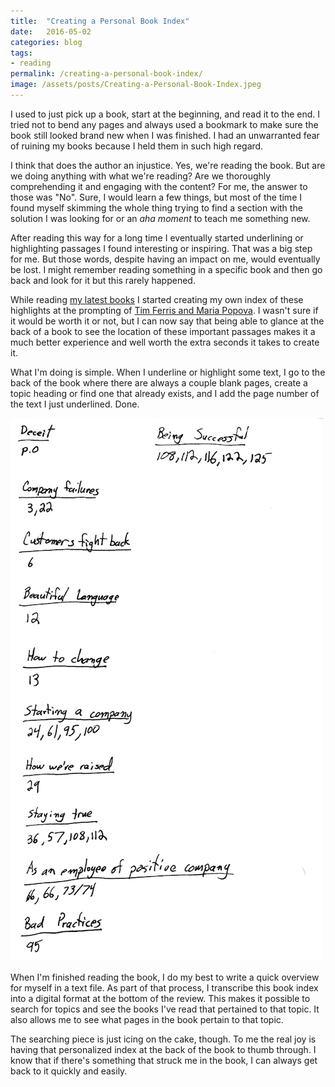 ```yaml
---
title:  "Creating a Personal Book Index"
date:   2016-05-02
categories: blog
tags:
- reading
permalink: /creating-a-personal-book-index/
image: /assets/posts/Creating-a-Personal-Book-Index.jpeg
---
```

I used to just pick up a book, start at the beginning, and read it to the end. I tried not to bend any pages and always used a bookmark to make sure the book still looked brand new when I was finished. I had an unwarranted fear of ruining my books because I held them in such high regard.
<!--more-->

I think that does the author an injustice. Yes, we're reading the book. But are we doing anything with what we're reading? Are we thoroughly comprehending it and engaging with the content? For me, the answer to those was "No". Sure, I would learn a few things, but most of the time I found myself skimming the whole thing trying to find a section with the solution I was looking for or an _aha moment_ to teach me something new.

After reading this way for a long time I eventually started underlining or highlighting passages I found interesting or inspiring. That was a big step for me. But those words, despite having an impact on me, would eventually be lost. I might remember reading something in a specific book and then go back and look for it but this rarely happened. 

While reading [my latest books](http://now.joebuhlig.com/reading) I started creating my own index of these highlights at the prompting of [Tim Ferris and Maria Popova](http://fourhourworkweek.com/2014/10/21/brain-pickings/). I wasn't sure if it would be worth it or not, but I can now say that being able to glance at the back of a book to see the location of these important passages makes it a much better experience and well worth the extra seconds it takes to create it. 

What I'm doing is simple. When I underline or highlight some text, I go to the back of the book where there are always a couple blank pages, create a topic heading or find one that already exists, and I add the page number of the text I just underlined. Done.

<img class="center-image post-image-small" src="/assets/posts_extra/creating-a-personal-book-index/book-index.jpg" />

When I'm finished reading the book, I do my best to write a quick overview for myself in a text file. As part of that process, I transcribe this book index into a digital format at the bottom of the review. This makes it possible to search for topics and see the books I've read that pertained to that topic. It also allows me to see what pages in the book pertain to that topic. 

The searching piece is just icing on the cake, though. To me the real joy is having that personalized index at the back of the book to thumb through. I know that if there's something that struck me in the book, I can always get back to it quickly and easily.
